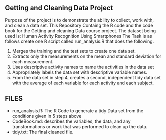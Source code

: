 ## Getting and Cleaning Data Project
Purpose of the project is to demonstrate the ability to collect, work with, and clean a data set. This Repository Containg the R code and the code book for the Getting and cleaning Data course project.
The dataset being used is: Human Activity Recognition Using Smartphones
The Task is as follows
create one R script called run_analysis.R that does the following. 
1) Merges the training and the test sets to create one data set.
2) Extracts only the measurements on the mean and standard deviation for each measurement. 
3) Uses descriptive activity names to name the activities in the data set
4) Appropriately labels the data set with descriptive variable names. 
5) From the data set in step 4, creates a second, independent tidy data set with the average of each variable for each activity and each subject.
## FILES
* run_analysis.R: The R Code to generate a tidy Data set from the conditions given in 5 steps above
* CodeBook.md: describes the variables, the data, and any transformations or work that was performed to clean up the data.
* tidy.txt: The final cleaned file.
